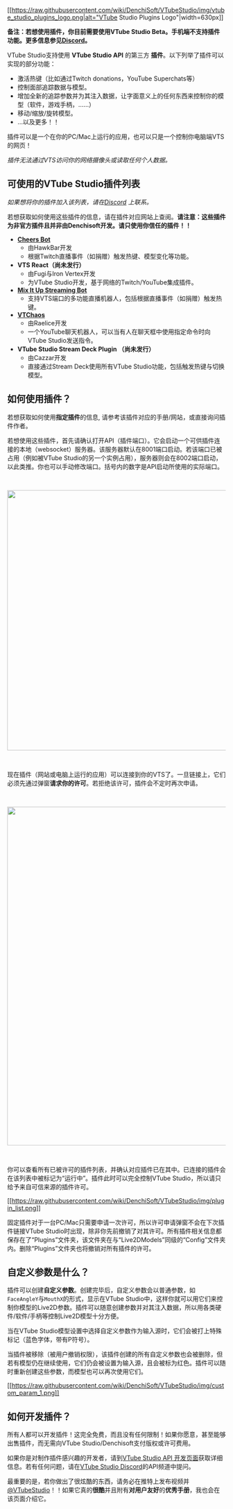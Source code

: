 [[https://raw.githubusercontent.com/wiki/DenchiSoft/VTubeStudio/img/vtube_studio_plugins_logo.png|alt="VTube Studio Plugins Logo"|width=630px]]

**备注：若想使用插件，你目前需要使用VTube Studio Beta。手机端不支持插件功能。更多信息参见[Discord](https://discord.gg/VTubeStudio)。**

VTube Studio支持使用 **VTube Studio API** 的第三方 **插件**。以下列举了插件可以实现的部分功能：
* 激活热键（比如通过Twitch donations，YouTube Superchats等）
* 控制面部追踪数据与模型。
* 增加全新的追踪参数并为其注入数据，让字面意义上的任何东西来控制你的模型（软件，游戏手柄，……）
* 移动/缩放/旋转模型。
* ...以及更多！！

插件可以是一个在你的PC/Mac上运行的应用，也可以只是一个控制你电脑端VTS的网页！

_插件无法通过VTS访问你的网络摄像头或读取任何个人数据。_

## 可使用的VTube Studio插件列表

_如果想将你的插件加入该列表，请在[Discord](https://discord.gg/VTubeStudio) 上联系。_

若想获取如何使用这些插件的信息，请在插件对应网站上查阅。**请注意：这些插件为非官方插件且并非由Denchisoft开发。请只使用你信任的插件！！**
* **[Cheers Bot](https://cheers.hawk.bar/)**
  * 由HawkBar开发
  * 根据Twitch直播事件（如捐赠）触发热键、模型变化等功能。
* **VTS React（尚未发行）**
  * 由Fugi与Iron Vertex开发
  * 为VTube Studio开发，基于网络的Twitch/YouTube集成插件。
* **[Mix It Up Streaming Bot](https://mixitupapp.com/)**
  * 支持VTS端口的多功能直播机器人，包括根据直播事件（如捐赠）触发热键。
* **[VTChaos](https://github.com/Raelice/VTchaos)**
  * 由Raelice开发
  * 一个YouTube聊天机器人，可以当有人在聊天框中使用指定命令时向VTube Studio发送指令。
* **VTube Studio Stream Deck Plugin （尚未发行）**
  * 由Cazzar开发
  * 直接通过Stream Deck使用所有VTube Studio功能，包括触发热键与切换模型。

## 如何使用插件？

若想获取如何使用**指定插件**的信息, 请参考该插件对应的手册/网站，或直接询问插件作者。

若想使用这些插件，首先请确认打开API（插件端口）。它会启动一个可供插件连接的本地（websocket）服务器。该服务器默认在8001端口启动。若该端口已被占用（例如被VTube Studio的另一个实例占用），服务器则会在8002端口启动，以此类推。你也可以手动修改端口。括号内的数字是API启动所使用的实际端口。

<br/>
<p align="center">
  <img src="https://raw.githubusercontent.com/wiki/DenchiSoft/VTubeStudio/img/plugins_on.png" width="600px"/>
</p>
<br/>

现在插件（网站或电脑上运行的应用）可以连接到你的VTS了。一旦链接上，它们必须先通过弹窗**请求你的许可**。若拒绝该许可，插件会不定时再次申请。

<br/>
<p align="center">
  <img src="https://raw.githubusercontent.com/wiki/DenchiSoft/VTubeStudio/img/plugin_permission.png" width="781px"/>
</p>
<br/>

你可以查看所有已被许可的插件列表，并确认对应插件已在其中。已连接的插件会在该列表中被标记为“运行中”。插件此时可以完全控制VTube Studio，所以请只给予来自可信来源的插件许可。

[[https://raw.githubusercontent.com/wiki/DenchiSoft/VTubeStudio/img/plugin_list.png]]

固定插件对于一台PC/Mac只需要申请一次许可，所以许可申请弹窗不会在下次插件链接VTube Studio时出现，除非你先前撤销了对其许可。所有插件相关信息都保存在了“Plugins”文件夹，该文件夹在与“Live2DModels”同级的“Config”文件夹内。删除“Plugins”文件夹也将撤销对所有插件的许可。

## 自定义参数是什么？

插件可以创建**自定义参数**。创建完毕后，自定义参数会以普通参数，如`FaceAngleY`与`MouthX`的形式，显示在VTube Studio中，这样你就可以用它们来控制你模型的Live2D参数。插件可以随意创建参数并对其注入数据，所以用各类硬件/软件/手柄等控制Live2D模型十分方便。 

当在VTube Studio模型设置中选择自定义参数作为输入源时，它们会被打上特殊标记（蓝色字体，带有P符号）。

当插件被移除（被用户撤销权限），该插件创建的所有自定义参数也会被删除，但若有模型仍在继续使用，它们仍会被设置为输入源，且会被标为红色。插件可以随时重新创建这些参数，而模型也可以再次使用它们。

[[https://raw.githubusercontent.com/wiki/DenchiSoft/VTubeStudio/img/custom_param_1.png]]

## 如何开发插件？

所有人都可以开发插件！这完全免费，而且没有任何限制！如果你愿意，甚至能够出售插件，而无需向VTube Studio/Denchisoft支付版权或许可费用。

如果你是对制作插件感兴趣的开发者，请到[VTube Studio API 开发页面](https://github.com/DenchiSoft/VTubeStudio/)获取详细信息。若有任何问题，请在[VTube Studio Discord](https://discord.gg/VTubeStudio)的API频道中提问。

最重要的是，若你做出了很炫酷的东西，请务必在推特上发布视频并[@VTubeStudio](https://twitter.com/VTubeStudio)！！如果它真的**很酷**并且附有**对用户友好**的**优秀手册**，我也会在该页面介绍它。